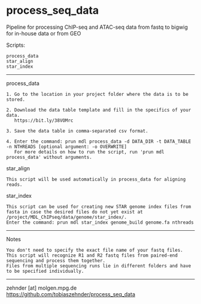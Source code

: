 # process_seq_data

Pipeline for processing ChIP-seq and ATAC-seq data from fastq to bigwig for in-house data or from GEO

Scripts:

	process_data
	star_align
	star_index

---
 
process_data

	1. Go to the location in your project folder where the data is to be stored.

   	2. Download the data table template and fill in the specifics of your data.
	   https://bit.ly/38VOMrc

   	3. Save the data table in comma-separated csv format.

	4. Enter the command: prun mdl process_data -d DATA_DIR -t DATA_TABLE -n NTHREADS [optional argument: -o OVERWRITE]
   	   For more details on how to run the script, run 'prun mdl process_data' without arguments.


star_align

	This script will be used automatically in process_data for aligning reads.


star_index

	This script can be used for creating new STAR genome index files from fasta in case the desired files do not yet exist at /project/MDL_ChIPseq/data/genome/star_index/.
	Enter the command: prun mdl star_index genome_build genome.fa nthreads

---

Notes

	You don't need to specify the exact file name of your fastq files.
	This script will recognize R1 and R2 fastq files from paired-end sequencing and process them together.
	Files from multiple sequencing runs lie in different folders and have to be specified individually.

---

zehnder [at] molgen.mpg.de
https://github.com/tobiaszehnder/process_seq_data
